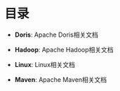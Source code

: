 # 目录

* **Doris**: Apache Doris相关文档

* **Hadoop**: Apache Hadoop相关文档

* **Linux**: Linux相关文档

* **Maven**: Apache Maven相关文档
